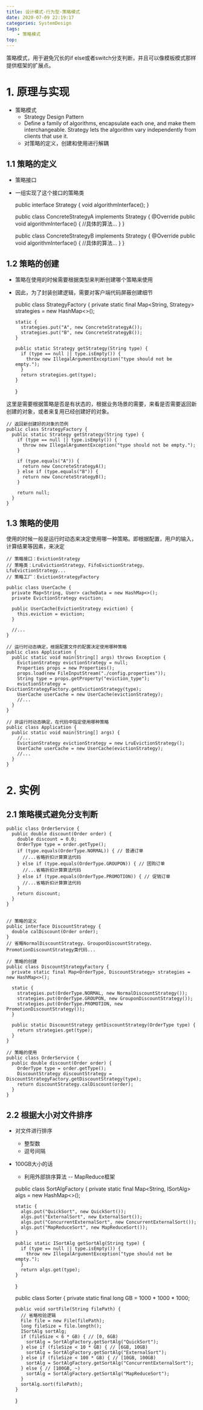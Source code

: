 ```yaml
---
title: 设计模式-行为型-策略模式
date: 2020-07-09 22:19:17
categories: SystemDesign
tags:
    - 策略模式
top:
---
```

策略模式，用于避免冗长的if else或者switch分支判断，并且可以像模板模式那样提供框架的扩展点。

# 1. 原理与实现

+ 策略模式
    + Strategy Design Pattern 
    + Define a family of algorithms, encapsulate each one, and make them interchangeable. Strategy lets the algorithm vary independently from clients that use it. 
    + 对策略的定义，创建和使用进行解耦


## 1.1 策略的定义

+ 策略接口
+ 一组实现了这个接口的策略类


    public interface Strategy {
      void algorithmInterface();
    }

    public class ConcreteStrategyA implements Strategy {
      @Override
      public void  algorithmInterface() {
        //具体的算法...
      }
    }

    public class ConcreteStrategyB implements Strategy {
      @Override
      public void  algorithmInterface() {
        //具体的算法...
      }
    }

## 1.2 策略的创建

+ 策略在使用的时候需要根据类型来判断创建哪个策略来使用
+ 因此，为了封装创建逻辑，需要对客户端代码屏蔽创建细节

    public class StrategyFactory {
      private static final Map<String, Strategy> strategies = new HashMap<>();

      static {
        strategies.put("A", new ConcreteStrategyA());
        strategies.put("B", new ConcreteStrategyB());
      }

      public static Strategy getStrategy(String type) {
        if (type == null || type.isEmpty()) {
          throw new IllegalArgumentException("type should not be empty.");
        }
        return strategies.get(type);
      }
    }
    
这里是需要根据策略是否是有状态的，根据业务场景的需要，来看是否需要返回新创建的对象，或者来复用已经创建好的对象。


    // 返回新创建好的对象的范例
    public class StrategyFactory {
      public static Strategy getStrategy(String type) {
        if (type == null || type.isEmpty()) {
          throw new IllegalArgumentException("type should not be empty.");
        }

        if (type.equals("A")) {
          return new ConcreteStrategyA();
        } else if (type.equals("B")) {
          return new ConcreteStrategyB();
        }

        return null;
      }
    }
## 1.3 策略的使用

使用的时候一般是运行时动态来决定使用哪一种策略。即根据配置，用户的输入，计算结果等因素，来决定 


    // 策略接口：EvictionStrategy
    // 策略类：LruEvictionStrategy、FifoEvictionStrategy、LfuEvictionStrategy...
    // 策略工厂：EvictionStrategyFactory

    public class UserCache {
      private Map<String, User> cacheData = new HashMap<>();
      private EvictionStrategy eviction;

      public UserCache(EvictionStrategy eviction) {
        this.eviction = eviction;
      }

      //...
    }

    // 运行时动态确定，根据配置文件的配置决定使用哪种策略
    public class Application {
      public static void main(String[] args) throws Exception {
        EvictionStrategy evictionStrategy = null;
        Properties props = new Properties();
        props.load(new FileInputStream("./config.properties"));
        String type = props.getProperty("eviction_type");
        evictionStrategy = EvictionStrategyFactory.getEvictionStrategy(type);
        UserCache userCache = new UserCache(evictionStrategy);
        //...
      }
    }

    // 非运行时动态确定，在代码中指定使用哪种策略
    public class Application {
      public static void main(String[] args) {
        //...
        EvictionStrategy evictionStrategy = new LruEvictionStrategy();
        UserCache userCache = new UserCache(evictionStrategy);
        //...
      }
    }

# 2. 实例

## 2.1 策略模式避免分支判断


    public class OrderService {
      public double discount(Order order) {
        double discount = 0.0;
        OrderType type = order.getType();
        if (type.equals(OrderType.NORMAL)) { // 普通订单
          //...省略折扣计算算法代码
        } else if (type.equals(OrderType.GROUPON)) { // 团购订单
          //...省略折扣计算算法代码
        } else if (type.equals(OrderType.PROMOTION)) { // 促销订单
          //...省略折扣计算算法代码
        }
        return discount;
      }
    }


    // 策略的定义
    public interface DiscountStrategy {
      double calDiscount(Order order);
    }
    // 省略NormalDiscountStrategy、GrouponDiscountStrategy、PromotionDiscountStrategy类代码...

    // 策略的创建
    public class DiscountStrategyFactory {
      private static final Map<OrderType, DiscountStrategy> strategies = new HashMap<>();

      static {
        strategies.put(OrderType.NORMAL, new NormalDiscountStrategy());
        strategies.put(OrderType.GROUPON, new GrouponDiscountStrategy());
        strategies.put(OrderType.PROMOTION, new PromotionDiscountStrategy());
      }

      public static DiscountStrategy getDiscountStrategy(OrderType type) {
        return strategies.get(type);
      }
    }

    // 策略的使用
    public class OrderService {
      public double discount(Order order) {
        OrderType type = order.getType();
        DiscountStrategy discountStrategy = DiscountStrategyFactory.getDiscountStrategy(type);
        return discountStrategy.calDiscount(order);
      }
    }
    
## 2.2 根据大小对文件排序

+ 对文件进行排序
    + 整型数
    + 逗号间隔

+ 100GB大小的话
    + 利用外部排序算法  -- MapReduce框架



    public class SortAlgFactory {
      private static final Map<String, ISortAlg> algs = new HashMap<>();

      static {
        algs.put("QuickSort", new QuickSort());
        algs.put("ExternalSort", new ExternalSort());
        algs.put("ConcurrentExternalSort", new ConcurrentExternalSort());
        algs.put("MapReduceSort", new MapReduceSort());
      }

      public static ISortAlg getSortAlg(String type) {
        if (type == null || type.isEmpty()) {
          throw new IllegalArgumentException("type should not be empty.");
        }
        return algs.get(type);
      }
    }

    public class Sorter {
      private static final long GB = 1000 * 1000 * 1000;

      public void sortFile(String filePath) {
        // 省略校验逻辑
        File file = new File(filePath);
        long fileSize = file.length();
        ISortAlg sortAlg;
        if (fileSize < 6 * GB) { // [0, 6GB)
          sortAlg = SortAlgFactory.getSortAlg("QuickSort");
        } else if (fileSize < 10 * GB) { // [6GB, 10GB)
          sortAlg = SortAlgFactory.getSortAlg("ExternalSort");
        } else if (fileSize < 100 * GB) { // [10GB, 100GB)
          sortAlg = SortAlgFactory.getSortAlg("ConcurrentExternalSort");
        } else { // [100GB, ~)
          sortAlg = SortAlgFactory.getSortAlg("MapReduceSort");
        }
        sortAlg.sort(filePath);
      }
    }